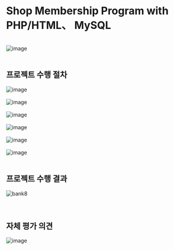 # Shop Membership Program with PHP/HTML、 MySQL
<br>
<img width="８00" alt="image" src="https://github.com/cysim506/BankAccountProgram/blob/main/bank1.PNG">
<br>
<br>

## 프로젝트 수행 절차

<img width="８00" alt="image" src="https://github.com/cysim506/BankAccountProgram/blob/main/bank2.PNG">
<br>
<br>
<img width="８00" alt="image" src="https://github.com/cysim506/BankAccountProgram/blob/main/bank3.PNG">
<br>
<br>
<img width="８00" alt="image" src="https://github.com/cysim506/BankAccountProgram/blob/main/bank4.PNG">
<br>
<br>
<img width="８00" alt="image" src="https://github.com/cysim506/BankAccountProgram/blob/main/bank5.PNG">
<br>
<br>
<img width="８00" alt="image" src="https://github.com/cysim506/BankAccountProgram/blob/main/bank6.PNG">
<br>
<br>
<img width="８00" alt="image" src="https://github.com/cysim506/BankAccountProgram/blob/main/bank7.PNG">
<br>
<br>

## 프로젝트 수행 결과

![bank8](https://github.com/cysim506/BankAccountProgram/blob/main/bank8.gif)
<br>
<br>
<br>

## 자체 평가 의견

<img width="８00" alt="image" src="https://github.com/cysim506/BankAccountProgram/blob/main/bank9.PNG">
